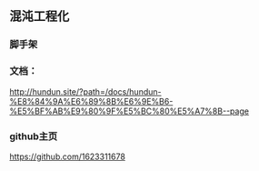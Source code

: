 ## 混沌工程化

### 脚手架 

### 文档： 

http://hundun.site/?path=/docs/hundun-%E8%84%9A%E6%89%8B%E6%9E%B6-%E5%BF%AB%E9%80%9F%E5%BC%80%E5%A7%8B--page

### github主页

https://github.com/1623311678

